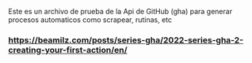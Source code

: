 Este  es un archivo de prueba de la Api de GitHub (gha) para generar procesos automaticos como scrapear, rutinas, etc
### https://beamilz.com/posts/series-gha/2022-series-gha-2-creating-your-first-action/en/
